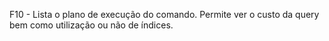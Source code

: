 


F10 - Lista o plano de execução do comando. Permite ver o custo da query bem como utilização ou não de índices.
